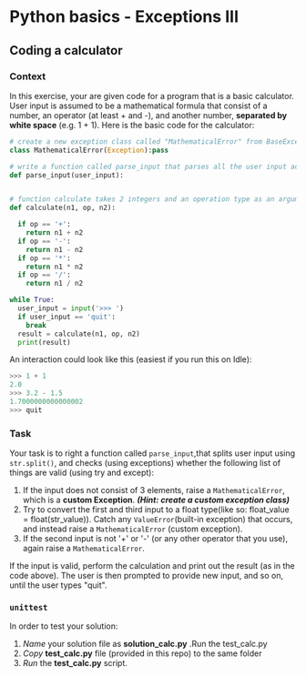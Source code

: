 # Python basics - Exceptions III

## Coding a calculator

### Context

In this exercise, your are given code for a program that is a basic calculator. User input is assumed to be a mathematical formula that consist of a number, an operator (at least + and -), and another number, **separated by white space** (e.g. 1 + 1). Here is the basic code for the calculator:

```python
# create a new exception class called "MathematicalError" from BaseException class
class MathematicalError(Exception):pass

# write a function called parse_input that parses all the user input according to rules list defined in the exercise text
def parse_input(user_input):


# function calculate takes 2 integers and an operation type as an argument
def calculate(n1, op, n2):

  if op == '+':
    return n1 + n2
  if op == '-':
    return n1 - n2
  if op == '*':
    return n1 * n2
  if op == '/':
    return n1 / n2

while True:
  user_input = input('>>> ')
  if user_input == 'quit':
    break
  result = calculate(n1, op, n2)
  print(result)
```

An interaction could look like this (easiest if you run this on Idle):

```python
>>> 1 + 1
2.0
>>> 3.2 - 1.5
1.7000000000000002
>>> quit
```

### Task

Your task is to right a function called `parse_input`,that splits user input using `str.split()`, and checks (using exceptions) whether the following list of things are valid (using try and except):

1. If the input does not consist of 3 elements, raise a `MathematicalError`, which is a **custom Exception**. **_(Hint: create a custom exception class)_**
2. Try to convert the first and third input to a float type(like so: float_value = float(str_value)). Catch any `ValueError`(built-in exception) that occurs, and instead raise a `MathematicalError` (custom exception).
3. If the second input is not '+' or '-' (or any other operator that you use), again raise a `MathematicalError`.

If the input is valid, perform the calculation and print out the result (as in the code above). The user is then prompted to provide new input, and so on, until the user types "quit".

### ```unittest```

In order to test your solution:

1. *Name* your solution file as **solution_calc.py** .Run the test_calc.py 
2. *Copy* **test_calc.py** file (provided in this repo) to the same folder 
2. *Run* the **test_calc.py** script.
